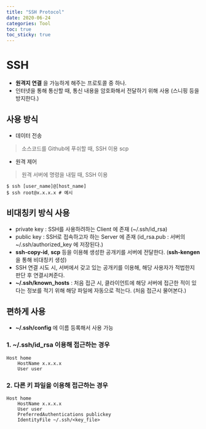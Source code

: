 ```yaml
---
title: "SSH Protocol"
date: 2020-06-24
categories: Tool
toc: true
toc_sticky: true
---
```


# SSH 
- __원격지 연결__ 을 가능하게 해주는 프로토콜 중 하나.
- 인터넷을 통해 통신할 때, 통신 내용을 암호화해서 전달하기 위해 사용 (스니핑 등을 방지한다.)

## 사용 방식
- 데이터 전송
> 소스코드를 Github에 푸쉬할 때, SSH 이용
> scp
- 원격 제어
> 원격 서버에 명령을 내릴 때, SSH 이용

```
$ ssh [user_name]@[host_name]
$ ssh root@x.x.x.x # 예시
```

## 비대칭키 방식 사용
- private key : SSH를 사용하려하는 Client 에 존재 (~/.ssh/id_rsa)
- public key : SSH로 접속하고자 하는 Server 에 존재 (id_rsa.pub : 서버의 ~/.ssh/authorized_key 에 저장된다.)
- __ssh-copy-id__, __scp__ 등을 이용해 생성한 공개키를 서버에 전달한다. (__ssh-kengen__ 을 통해 비대칭키 생성)
- SSH 연결 시도 시, 서버에서 갖고 있는 공개키를 이용해, 해당 사용자가 적법한지 판단 후 연결시켜준다.
- __~/.ssh/known_hosts__ : 처음 접근 시, 클라이언트에 해당 서버에 접근한 적이 있다는 정보를 적기 위해 해당 파일에 자동으로 적는다. (처음 접근시 물어본다.)  


## 편하게 사용
- __~/.ssh/config__ 에 이름 등록해서 사용 가능

### 1. ~/.ssh/id_rsa 이용해 접근하는 경우
```text
Host home  
    HostName x.x.x.x
    User user

```

### 2. 다른 키 파일을 이용해 접근하는 경우
```text
Host home
    HostName x.x.x.x
    User user
    PreferredAuthentications publickey
    IdentityFile ~/.ssh/<key_file>

```